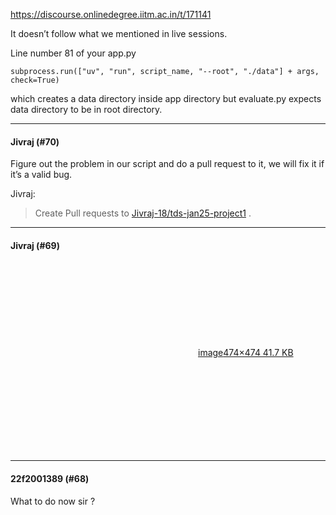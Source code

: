 https://discourse.onlinedegree.iitm.ac.in/t/171141

It doesn’t follow what we mentioned in live sessions.</p>
<p>Line number 81 of your app.py</p>
<p><code>subprocess.run(["uv", "run", script_name, "--root", "./data"] + args, check=True)</code></p>
<p>which creates a data directory inside app directory but evaluate.py expects data directory to be in root directory.</p><hr>

<h4>Jivraj (#70)</h4>
<p>Figure out the problem in our script and do a pull request to it, we will fix it if it’s a valid bug.</p>
<aside class="quote group-ds-students" data-post="1" data-topic="171141" data-username="Jivraj">
<div class="title">
<div class="quote-controls"></div>
 Jivraj:</div>
<blockquote>
<p>Create Pull requests to <a href="https://github.com/Jivraj-18/tds-jan25-project1" rel="noopener nofollow ugc">Jivraj-18/tds-jan25-project1</a> .</p>
</blockquote>
</aside><hr>

<h4>Jivraj (#69)</h4>
<p><div class="lightbox-wrapper"><a class="lightbox" data-download-href="/uploads/short-url/2nn1zIAthBLXkd1lj0DKNcL1Jy7.jpeg?dl=1" href="https://europe1.discourse-cdn.com/flex013/uploads/iitm/original/3X/1/0/10a8acf6ce192b7da1304573e931a156dd91e89f.jpeg" rel="noopener nofollow ugc" title="image"><div class="meta"><svg aria-hidden="true" class="fa d-icon d-icon-far-image svg-icon"><use href="#far-image"></use></svg><span class="filename">image</span><span class="informations">474×474 41.7 KB</span><svg aria-hidden="true" class="fa d-icon d-icon-discourse-expand svg-icon"><use href="#discourse-expand"></use></svg></div></a></div></p><hr>

<h4>22f2001389 (#68)</h4>
<p>What to do now sir ?